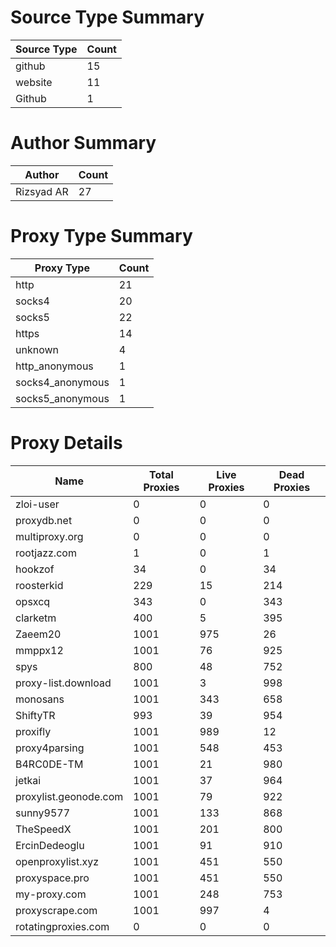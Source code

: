 # Source Type Summary

| Source Type | Count |
|-------------|-------|
| github | 15 |
| website | 11 |
| Github | 1 |


# Author Summary

| Author | Count |
|--------|-------|
| Rizsyad AR | 27 |


# Proxy Type Summary

| Proxy Type | Count |
|------------|-------|
| http | 21 |
| socks4 | 20 |
| socks5 | 22 |
| https | 14 |
| unknown | 4 |
| http_anonymous | 1 |
| socks4_anonymous | 1 |
| socks5_anonymous | 1 |


# Proxy Details

| Name | Total Proxies | Live Proxies | Dead Proxies |
|------|---------------|--------------|---------------|
| zloi-user | 0 | 0 | 0 |
| proxydb.net | 0 | 0 | 0 |
| multiproxy.org | 0 | 0 | 0 |
| rootjazz.com | 1 | 0 | 1 |
| hookzof | 34 | 0 | 34 |
| roosterkid | 229 | 15 | 214 |
| opsxcq | 343 | 0 | 343 |
| clarketm | 400 | 5 | 395 |
| Zaeem20 | 1001 | 975 | 26 |
| mmppx12 | 1001 | 76 | 925 |
| spys | 800 | 48 | 752 |
| proxy-list.download | 1001 | 3 | 998 |
| monosans | 1001 | 343 | 658 |
| ShiftyTR | 993 | 39 | 954 |
| proxifly | 1001 | 989 | 12 |
| proxy4parsing | 1001 | 548 | 453 |
| B4RC0DE-TM | 1001 | 21 | 980 |
| jetkai | 1001 | 37 | 964 |
| proxylist.geonode.com | 1001 | 79 | 922 |
| sunny9577 | 1001 | 133 | 868 |
| TheSpeedX | 1001 | 201 | 800 |
| ErcinDedeoglu | 1001 | 91 | 910 |
| openproxylist.xyz | 1001 | 451 | 550 |
| proxyspace.pro | 1001 | 451 | 550 |
| my-proxy.com | 1001 | 248 | 753 |
| proxyscrape.com | 1001 | 997 | 4 |
| rotatingproxies.com | 0 | 0 | 0 |
